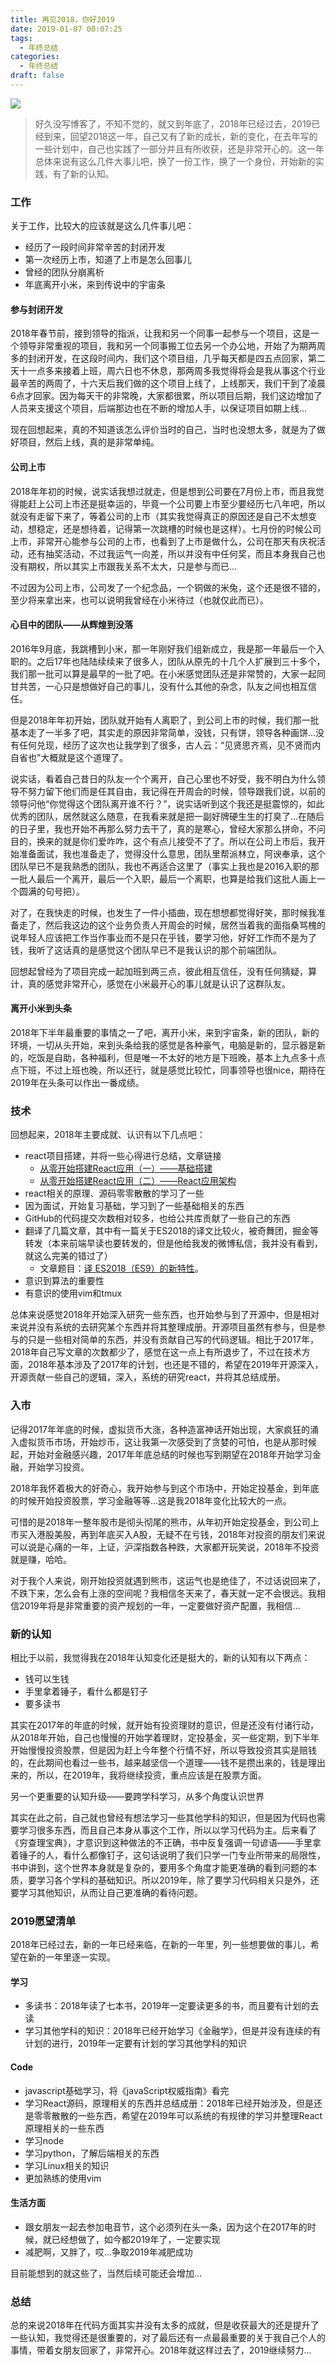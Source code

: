 ```yaml
---
title: 再见2018，你好2019
date: 2019-01-07 00:07:25
tags:
  - 年终总结
categories:
  - 年终总结
draft: false
---
```

![](./2019newyear.jpeg)
>好久没写博客了，不知不觉的，就又到年底了，2018年已经过去，2019已经到来，回望2018这一年，自己又有了新的成长，新的变化，在去年写的一些计划中，自己也实践了一部分并且有所收获，还是非常开心的。这一年总体来说有这么几件大事儿吧，换了一份工作，换了一个身份，开始新的实践，有了新的认知。
<!--more-->
### 工作

关于工作，比较大的应该就是这么几件事儿吧：

* 经历了一段时间非常辛苦的封闭开发
* 第一次经历上市，知道了上市是怎么回事儿
* 曾经的团队分崩离析
* 年底离开小米，来到传说中的宇宙条

#### 参与封闭开发

2018年春节前，接到领导的指派，让我和另一个同事一起参与一个项目，这是一个领导非常重视的项目，我和另一个同事搬工位去另一个办公地，开始了为期两周多的封闭开发，在这段时间内，我们这个项目组，几乎每天都是四五点回家，第二天十一点多来接着上班，周六日也不休息，那两周多我觉得将会是我从事这个行业最辛苦的两周了，十六天后我们做的这个项目上线了，上线那天，我们干到了凌晨6点才回家。因为每天干的非常晚，大家都很累，所以项目后期，我们这边增加了人员来支援这个项目，后端那边也在不断的增加人手，以保证项目如期上线...

现在回想起来，真的不知道该怎么评价当时的自己，当时也没想太多，就是为了做好项目，然后上线，真的是非常单纯。

#### 公司上市

2018年年初的时候，说实话我想过就走，但是想到公司要在7月份上市，而且我觉得能赶上公司上市还是挺幸运的，毕竟一个公司要上市至少要经历七八年吧，所以就没有走留下来了，等着公司的上市（其实我觉得真正的原因还是自己不太想变动，想稳定，还是想待着，记得第一次跳槽的时候也是这样）。七月份的时候公司上市，非常开心能参与公司的上市，也看到了上市是做什么，公司在那天有庆祝活动，还有抽奖活动，不过我运气一向差，所以并没有中任何奖，而且本身我自己也没有期权，所以其实上市跟我关系不太大，只是参与而已...

不过因为公司上市，公司发了一个纪念品，一个铜做的米兔，这个还是很不错的，至少将来拿出来，也可以说明我曾经在小米待过（也就仅此而已）。

#### 心目中的团队——从辉煌到没落

2016年9月底，我跳槽到小米，那一年刚好我们组新成立，我是那一年最后一个入职的。之后17年也陆陆续续来了很多人，团队从原先的十几个人扩展到三十多个，我们那一批可以算是最早的一批了吧。在小米感觉团队还是非常赞的，大家一起同甘共苦，一心只是想做好自己的事儿，没有什么其他的杂念，队友之间也相互信任。

但是2018年年初开始，团队就开始有人离职了，到公司上市的时候，我们那一批基本走了一半多了吧，其实走的原因非常简单，没钱，只有饼，领导各种画饼...没有任何兑现，经历了这次也让我学到了很多，古人云：“见贤思齐焉，见不贤而内自省也”大概就是这个道理了。

说实话，看着自己昔日的队友一个个离开，自己心里也不好受，我不明白为什么领导不努力留下他们而是任其自由，我记得在开周会的时候，领导跟我们说，以前的领导问他“你觉得这个团队离开谁不行？”，说实话听到这个我还是挺震惊的，如此优秀的团队，居然就这么随意，在我看来就是把一副好牌硬生生的打臭了...在随后的日子里，我也开始不再那么努力去干了，真的是寒心，曾经大家那么拼命，不问目的，换来的就是你们爱咋咋，这个有点儿接受不了了。所以在公司上市后，我开始准备面试，我也准备走了，觉得没什么意思，团队里帮派林立，阿谀奉承，这个团队早已不是我熟悉的团队，我也不再适合这里了（事实上我也是2016入职的那一批人最后一个离开，最后一个入职，最后一个离职，也算是给我们这批人画上一个圆满的句号把）。

对了，在我快走的时候，也发生了一件小插曲，现在想想都觉得好笑，那时候我准备走了，然后我这边的这个业务负责人开周会的时候，居然当着我的面指桑骂槐的说年轻人应该把工作当作事业而不是只在乎钱，要学习他，好好工作而不是为了钱，我听了这话真的是感觉这个团队早已不是我认识的那个前端团队。

回想起曾经为了项目完成一起加班到两三点，彼此相互信任，没有任何猜疑，算计，真的感觉非常开心，感觉在小米最开心的事儿就是认识了这群队友。

#### 离开小米到头条

2018年下半年最重要的事情之一了吧，离开小米，来到宇宙条，新的团队，新的环境，一切从头开始，来到头条给我的感觉是各种豪气，电脑是新的，显示器是新的，吃饭是自助，各种福利，但是唯一不太好的地方是下班晚，基本上九点多十点点下班，不过上班也晚，所以还行，就是感觉比较忙，同事领导也很nice，期待在2019年在头条可以作出一番成绩。

### 技术

回想起来，2018年主要成就、认识有以下几点吧：

* react项目搭建，并将一些心得进行总结，文章链接
    * [从零开始搭建React应用（一）——基础搭建](https://juejin.im/post/5af6857651882542682e4843)
    * [从零开始搭建React应用（二）——React应用架构](https://juejin.im/post/5b4de4496fb9a04fc226a7af)
* react相关的原理、源码零零散散的学习了一些
* 因为面试，开始复习基础，学习到了一些基础相关的东西
* GitHub的代码提交次数相对较多，也给公共库贡献了一些自己的东西
* 翻译了几篇文章，其中有一篇关于ES2018的译文比较火，被奇舞团，掘金等转发（本来前端早读也要转发的，但是他给我发的微博私信，我并没有看到，就这么完美的错过了）
    * 文章题目：[译 ES2018（ES9）的新特性](https://juejin.im/post/5b2a186cf265da596d04a648)。
* 意识到算法的重要性
* 有意识的使用vim和tmux

总体来说感觉2018年开始深入研究一些东西，也开始参与到了开源中，但是相对来说并没有系统的去研究某个东西并将其整理成册。开源项目虽然有参与，但是参与的只是一些相对简单的东西，并没有贡献自己写的代码逻辑。相比于2017年，2018年自己写文章的次数都少了，感觉在这一点上有所退步了，不过在技术方面，2018年基本涉及了2017年的计划，也还是不错的，希望在2019年开源深入，开源贡献一些自己的逻辑，深入，系统的研究react，并将其总结成册。

### 入市

记得2017年年底的时候，虚拟货币大涨，各种造富神话开始出现，大家疯狂的涌入虚拟货币市场，开始炒币，这让我第一次感受到了贪婪的可怕，也是从那时候起，开始对金融感兴趣，2017年年底总结的时候也写到期望在2018年开始学习金融，开始学习投资。

2018年我怀着极大的好奇心，我开始参与到这个市场中，开始定投基金，到年底的时候开始投资股票，学习金融等等...这是我2018年变化比较大的一点。

可惜的是2018年一整年股市是彻头彻尾的熊市，从年初开始定投基金，到公司上市买入港股美股，再到年底买入A股，无疑不在亏钱，2018年对投资的朋友们来说可以说是心痛的一年，上证，沪深指数各种跌，大家都开玩笑说，2018年不投资就是赚，哈哈。

对于我个人来说，刚开始投资就遇到熊市，这运气也是绝佳了，不过话说回来了，不跌下来，怎么会有上涨的空间呢？我相信冬天来了，春天就一定不会很远。我相信2019年将是非常重要的资产规划的一年，一定要做好资产配置，我相信...

### 新的认知

相比于以前，我觉得我在2018年认知变化还是挺大的，新的认知有以下两点：

* 钱可以生钱
* 手里拿着锤子，看什么都是钉子
* 要多读书

其实在2017年的年底的时候，就开始有投资理财的意识，但是还没有付诸行动，从2018年开始，自己也慢慢的开始学着理财，定投基金，买一些定期，到下半年开始慢慢投资股票，但是因为赶上今年整个行情不好，所以导致投资其实是赔钱的，在此期间也看过一些书，越来越坚信一个道理——钱不是攒出来的，钱是理出来的，所以，在2019年，我将继续投资，重点应该是在股票方面。

另一个更重要的认知升级——要跨学科学习，从多个角度认识世界

其实在此之前，自己就也曾经有想法学习一些其他学科的知识，但是因为代码也需要学习很多东西，而且自己本身从事这个工作，所以以学习代码为主。后来看了《穷查理宝典》，才意识到这种做法的不正确，书中反复强调一句谚语——手里拿着锤子的人，看什么都像钉子，这句话说明了我们只学一门专业所带来的局限性，书中讲到，这个世界本身就是复杂的，要用多个角度才能更准确的看到问题的本质，要学习各个学科的基础知识。所以2019年，除了要学习代码相关只是外，还要学习其他知识，从而让自己更准确的看待问题。

### 2019愿望清单

2018年已经过去，新的一年已经来临，在新的一年里，列一些想要做的事儿，希望在新的一年里逐一实现。

#### 学习

* 多读书：2018年读了七本书，2019年一定要读更多的书，而且要有计划的去读
* 学习其他学科的知识：2018年已经开始学习《金融学》，但是并没有连续的有计划的进行，2019年一定要有计划的学习其他学科的知识

#### Code

* javascript基础学习，将《javaScript权威指南》看完
* 学习React源码，原理相关的东西并总结成册：2018年已经开始涉及，但是还是零零散散的一些东西，希望在2019年可以系统的有规律的学习并整理React原理相关的一些东西
* 学习node
* 学习python，了解后端相关的东西
* 学习Linux相关的知识
* 更加熟练的使用vim

#### 生活方面

* 跟女朋友一起去参加电音节，这个必须列在头一条，因为这个在2017年的时候，就已经想做了，如今都2019年了，一定要实现
* 减肥啊，又胖了，哎...争取2019年减肥成功

目前能想到的就这些了，当然后续可能还会增加...

### 总结

总的来说2018年在代码方面其实并没有太多的成就，但是收获最大的还是提升了一些认知，我觉得还是很重要的，对了最后还有一点最最重要的关于我自己个人的事情，带着女朋友回家了，非常开心。2018年就这样过去了，2019继续努力...
